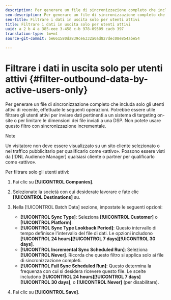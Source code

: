 ```yaml
---
description: Per generare un file di sincronizzazione completo che includa solo gli utenti attivi di recente, effettuate le seguenti operazioni. Potrebbe essere utile filtrare gli utenti attivi per inviare dati pertinenti a un sistema di targeting on-site o per limitare le dimensioni dei file inviati a una DSP. Non potete usare questo filtro con sincronizzazione incrementale.
seo-description: Per generare un file di sincronizzazione completo che includa solo gli utenti attivi di recente, effettuate le seguenti operazioni. Potrebbe essere utile filtrare gli utenti attivi per inviare dati pertinenti a un sistema di targeting on-site o per limitare le dimensioni dei file inviati a una DSP. Non potete usare questo filtro con sincronizzazione incrementale.
seo-title: Filtrare i dati in uscita solo per utenti attivi
title: Filtrare i dati in uscita solo per utenti attivi
uuid: a 2 b 4 a 385-eee 3-458 c-b 978-09509 cacb 397
translation-type: tm+mt
source-git-commit: be661580da839ce6332a0ad827dec08e854abe54

---
```



# Filtrare i dati in uscita solo per utenti attivi {#filter-outbound-data-by-active-users-only}

Per generare un file di sincronizzazione completo che includa solo gli utenti attivi di recente, effettuate le seguenti operazioni. Potrebbe essere utile filtrare gli utenti attivi per inviare dati pertinenti a un sistema di targeting on-site o per limitare le dimensioni dei file inviati a una DSP. Non potete usare questo filtro con sincronizzazione incrementale.

>[!NOTE]
>
>Un visitatore non deve essere visualizzato su un sito cliente selezionato o nel traffico pubblicitario per qualificarlo come «attivo». Possono essere visti da [!DNL Audience Manager] qualsiasi cliente o partner per qualificarlo come «attivo».

Per filtrare solo gli utenti attivi:

1. Fai clic su **[!UICONTROL Companies]**.
1. Selezionate la società con cui desiderate lavorare e fate clic **[!UICONTROL Destinations]** su.
1. Nella [!UICONTROL Batch Data] sezione, impostate le seguenti opzioni:

   * **[!UICONTROL Sync Type]**: Seleziona **[!UICONTROL Customer]** o **[!UICONTROL Platform]**.
   * **[!UICONTROL Sync Type Lookback Period]**: Questo intervallo di tempo definisce l'intervallo del file di dati. Le opzioni includono **[!UICONTROL 24 hours]****[!UICONTROL 7 days]****[!UICONTROL 30 days]**.
   * **[!UICONTROL Incremental Sync Scheduled Run]**: Seleziona **[!UICONTROL Never]**. Ricorda che questo filtro si applica solo ai file di sincronizzazione completi.
   * **[!UICONTROL Full Sync Scheduled Run]**: Questo determina la frequenza con cui si desidera ricevere questo file. Le scelte includono **[!UICONTROL 24 hours]****[!UICONTROL 7 days]****[!UICONTROL 30 days]**, o **[!UICONTROL Never]** (per disabilitare).

1. Fai clic su **[!UICONTROL Save]**.
